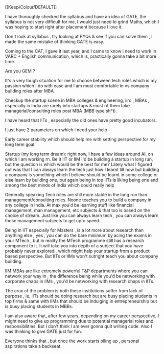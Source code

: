 [[Keep/Colour/DEFAULT]] 

I have thoroughly checked the syllabus and have an idea of GATE, the syllabus is not very difficult for me, I would just need to grind Maths, which I was hoping to start right after placement because I love it.

Don't look at syllabus , try looking at PYQs & see if you can solve them , I made the same mistake of thinking GATE is easy.

Coming to the CAT, I gave it last year, and I came to know I need to work in VARC + English communication, which is, practically gonna take a bit more time.

Are you GEM ?

It's a very tough situation for me to choose between tech roles which is my passion which I do with ease and I am most comfortable in vs company building roles after MBA.

Checkup the startup scene in MBA colleges & engineering, iirc , MBAs , especially in India are rarely into startups & most of them take managerial/consulting roles post MBA (MBB type sh*t).

I have heard that IITs , especially the old ones have pretty good incubators.

I just have 2 parameters on which I need your help -

Early career stability which should help me with setting perspective for my long term goal.

Startup (my long term dream): right now, I have a few ideas around AI, on which I am working rn. Be it IIT or IIM I'd be building a startup in long run, but the question is which would be the best for me? Lately what I figured out was that I can always learn the tech just how I learnt till now but building a company is something which I believe should be learnt in some college or else learn by building one, but again being in top IITs is liking being one and among the best minds of India which could really help

Generally speaking Tech roles are still more stable in the long run than management/consulting roles. Noone teaches you to build a company in any college in India. At max you'd be learning stuff like financial management, man management, etc subjects & that too is based on the choice of stream. Just like you can always learn tech , you can always learn these management subjects to get upto speed.

Being in IIT especially for Masters , is a lot more about research than anything else , yes , you can do the bare minimum by acing the exams in your MTech , but in reality the MTech programme still has a research component to it. It will take you into depth of a subject that you have probably never explored , which might help your startup from a product based perspective. But IITs or IIMs won't outright teach you about company building.

IIM MBAs are like extremely powerful T&P departments where you can network your way in , the difference being while you'd be networking with corporate chaps in IIMs , you'd be networking with research chaps in IITs.

The crux of the problem is both these institutions suffer from lack of purpose , ie. IITs should be doing research but are busy placing students in top firms & same with IIMs that should be indulging in entrepreneurship but is busy placing students in MBBs.

I am also aware that, after few years, depending on my career perspective, I might need to give up programming due to potential managerial roles and responsibilities. But I don't think I am ever gonna quit writing code. Also I was thinking to give GATE just for fun.

Everyone thinks that , but once the work starts piling up , personal aspirations take a backseat.
